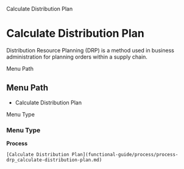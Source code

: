 
Calculate Distribution Plan
# Calculate Distribution Plan


Distribution Resource Planning (DRP) is a method used in business administration for planning orders within a supply chain. 

Menu Path
## Menu Path



- Calculate Distribution Plan

Menu Type
### Menu Type

**Process**


```
[Calculate Distribution Plan](functional-guide/process/process-drp_calculate-distribution-plan.md)
```